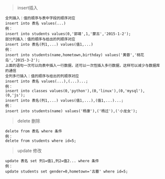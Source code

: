 > insert插入

    全列插入：值的顺序与表中字段的顺序对应
    insert into 表名 values(...)
    例：
    insert into students values(0,'郭靖',1,'蒙古','2015-1-2');
    部分列插入：值的顺序与给出的列顺序对应
    insert into 表名(列1,...) values(值1,...)
    例：
    insert into students(name,hometown,birthday) values('黄蓉','桃花岛','2015-3-2');
    上面的语句一次可以向表中插入一行数据，还可以一次性插入多行数据，这样可以减少与数据库的通信
    全列多行插入：值的顺序与给出的列顺序对应
    insert into 表名 values(...),(...)...;
    例：
    insert into classes values(0,'python'),(0,'linux'),(0,'mysql'),(0,'js');
    insert into 表名(列1,...) values(值1,...),(值1,...)...;
    例：
    insert into students(name) values('杨康'),('杨过'),('小龙女');
    
> delete 删除

    delete from 表名 where 条件
    例：
    delete from students where id=5;

> update 修改

    update 表名 set 列1=值1,列2=值2... where 条件
    例：
    update students set gender=0,hometown='古墓' where id=5;